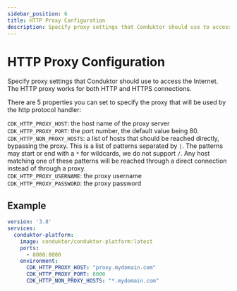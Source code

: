 ```yaml
---
sidebar_position: 6
title: HTTP Proxy Configuration
description: Specify proxy settings that Conduktor should use to access the Internet. The HTTP proxy works for both HTTP and HTTPS connections.
---
```


# HTTP Proxy Configuration
Specify proxy settings that Conduktor should use to access the Internet. The HTTP proxy works for both HTTP and HTTPS connections.

There are 5 properties you can set to specify the proxy that will be used by the http protocol handler:

`CDK_HTTP_PROXY_HOST`: the host name of the proxy server  
`CDK_HTTP_PROXY_PORT`: the port number, the default value being 80.  
`CDK_HTTP_NON_PROXY_HOSTS`: a list of hosts that should be reached directly, bypassing the proxy. This is a list of patterns separated by `|`. The patterns may start or end with a `*` for wildcards, we do not support `/`. Any host matching one of these patterns will be reached through a direct connection instead of through a proxy.  
`CDK_HTTP_PROXY_USERNAME`: the proxy username  
`CDK_HTTP_PROXY_PASSWORD`: the proxy password

## Example
```yaml
version: '3.8'
services:
  conduktor-platform:
    image: conduktor/conduktor-platform:latest
    ports:
      - 8080:8080
    environment:
      CDK_HTTP_PROXY_HOST: "proxy.mydomain.com"
      CDK_HTTP_PROXY_PORT: 8000
      CDK_HTTP_NON_PROXY_HOSTS: "*.mydomain.com"
```

